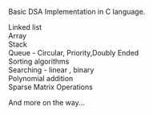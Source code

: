 Basic DSA Implementation in C language. 

Linked list  
Array  
Stack  
Queue - Circular, Priority,Doubly Ended  
Sorting algorithms  
Searching - linear , binary  
Polynomial addition  
Sparse Matrix Operations  


And more on the way...
